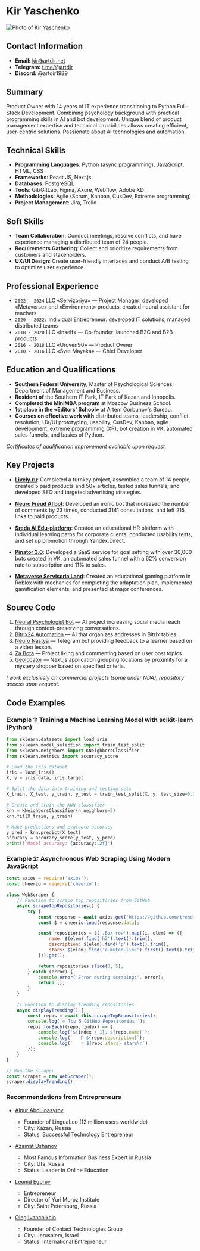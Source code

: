 # Kir Yaschenko

![Photo of Kir Yaschenko](https://artdir.net/redesign/img/kir.jpg)

## Contact Information
- **Email:** kir@artdir.net
- **Telegram:** [t.me/@artdir](https://t.me/@artdir)
- **Discord:** @artdir1989

## Summary
Product Owner with 14 years of IT experience transitioning to Python Full-Stack Development. Combining psychology background with practical programming skills in AI and bot development. Unique blend of product management expertise and technical capabilities allows creating efficient, user-centric solutions. Passionate about AI technologies and automation.

## Technical Skills
- **Programming Languages**: Python (async programming), JavaScript, HTML, CSS
- **Frameworks**: React JS, Next.js
- **Databases**: PostgreSQL
- **Tools**: Git/GitLab, Figma, Axure, Webflow, Adobe XD
- **Methodologies**: Agile (Scrum, Kanban, CusDev, Extreme programming)
- **Project Management**: Jira, Trello

## Soft Skills
- **Team Collaboration**: Conduct meetings, resolve conflicts, and have experience managing a distributed team of 24 people.
- **Requirements Gathering**: Collect and prioritize requirements from customers and stakeholders.
- **UX/UI Design**: Create user-friendly interfaces and conduct A/B testing to optimize user experience.

## Professional Experience
- `2022 - 2024` LLC «Servizoriya» — Project Manager: developed «Metaverse» and «Environment» products, created neural assistant for teachers
- `2020 - 2022:` Individual Entrepreneur: developed IT solutions, managed distributed teams
- `2018 - 2020` LLC «Inself» — Co-founder: launched B2C and B2B products
- `2016 - 2018` LLC «Uroven90» — Product Owner
- `2010 - 2016` LLC «Svet Mayaka» — Chief Developer

## Education and Qualifications
- **Southern Federal University**, Master of Psychological Sciences, Department of Management and Business.
- **Resident of** the Southern IT Park, IT Park of Kazan and Innopolis.
- **Completed the MiniMBA program** at Moscow Business School.
- **1st place in the «Editors' School»** at Artem Gorbunov's Bureau.
- **Courses on effective work with** distributed teams, leadership, conflict resolution, UX/UI prototyping, usability, CusDev, Kanban, agile development, extreme programming (XP), bot creation in VK, automated sales funnels, and basics of Python.

*Certificates of qualification improvement available upon request.*

## Key Projects

- [**Lively.ru**](https://lively.ru): Completed a turnkey project, assembled a team of 14 people, created 5 paid products and 50+ articles, tested sales funnels, and developed SEO and targeted advertising strategies.

- [**Neuro Freud AI bot**](https://vk.com/wall318680_15486): Developed an ironic bot that increased the number of comments by 23 times, conducted 3141 consultations, and left 215 links to paid products.

- [**Sreda AI Edu-platform**](https://sreda.works): Created an educational HR platform with individual learning paths for corporate clients, conducted usability tests, and set up promotion through Yandex.Direct.

- [**Pinator 3.0**](https://t.me/@yaboltun_bot): Developed a SaaS service for goal setting with over 30,000 bots created in VK, an automated sales funnel with a 62% conversion rate to subscription and 11% to sales.

- [**Metaverse Servisoria Land**](https://www.roblox.com/games/13340302526/Servisoria-Land): Created an educational gaming platform in Roblox with mechanics for completing the adaptation plan, implemented gamification elements, and presented at major conferences.

## Source Code

1. [Neural Psychologist Bot](https://gitflic.ru/project/artkir/neuro3) — AI project increasing social media reach through context-preserving conversations.
2. [Bitrix24 Automation](https://gitflic.ru/project/artkir/docs24) — AI that organizes addresses in Bitrix tables.
3. [Neuro Nastya](https://gitflic.ru/project/artkir/sreda-bot) — Telegram bot providing feedback to a learner based on a video lesson.
4. [Za Bota](https://gitflic.ru/project/artkir/zabota2) — Project liking and commenting based on user post topics.
5. [Geolocator](https://gitflic.ru/project/artkir/locator) — Next.js application grouping locations by proximity for a mystery shopper based on specified criteria.

*I work exclusively on commercial projects (some under NDA), repository access upon request.*

## Code Examples

### Example 1: Training a Machine Learning Model with scikit-learn (Python)

```python
from sklearn.datasets import load_iris
from sklearn.model_selection import train_test_split
from sklearn.neighbors import KNeighborsClassifier
from sklearn.metrics import accuracy_score

# Load the Iris dataset
iris = load_iris()
X, y = iris.data, iris.target

# Split the data into training and testing sets
X_train, X_test, y_train, y_test = train_test_split(X, y, test_size=0.2, random_state=42)

# Create and train the KNN classifier
knn = KNeighborsClassifier(n_neighbors=3)
knn.fit(X_train, y_train)

# Make predictions and evaluate accuracy
y_pred = knn.predict(X_test)
accuracy = accuracy_score(y_test, y_pred)
print(f'Model accuracy: {accuracy:.2f}')

```

### Example 2: Asynchronous Web Scraping Using Modern JavaScript

```javascript
const axios = require('axios');
const cheerio = require('cheerio');

class WebScraper {
    // Function to scrape top repositories from GitHub
    async scrapeTopRepositories() {
        try {
            const response = await axios.get('https://github.com/trending');
            const $ = cheerio.load(response.data);

            const repositories = $('.Box-row').map((i, elem) => ({
                name: $(elem).find('h3').text().trim(),
                description: $(elem).find('p').text().trim(),
                stars: $(elem).find('a.muted-link').first().text().trim()
            })).get();

            return repositories.slice(0, 5);
        } catch (error) {
            console.error('Error during scraping:', error);
            return [];
        }
    }

    // Function to display trending repositories
    async displayTrending() {
        const repos = await this.scrapeTopRepositories();
        console.log('🔥 Top 5 GitHub Repositories:');
        repos.forEach((repo, index) => {
            console.log(`${index + 1}. ${repo.name}`);
            console.log(`   📝 ${repo.description}`);
            console.log(`   ⭐ ${repo.stars} stars\n`);
        });
    }
}

// Run the scraper
const scraper = new WebScraper();
scraper.displayTrending();

```

### Recommendations from Entrepreneurs

- [Ainur Abdulnasyrov](https://www.youtube.com/watch?v=KTBAZpi92LA&list=PLk1oPQ5FsFdmdurOhknixOhYxa6fxhpni) 
  - Founder of LinguaLeo (12 million users worldwide)
  - City: Kazan, Russia
  - Status: Successful Technology Entrepreneur

- [Azamat Ushanov](https://www.youtube.com/watch?v=CAPOyiy9cXc&list=PLk1oPQ5FsFdmdurOhknixOhYxa6fxhpni&index=2)
  - Most Famous Information Business Expert in Russia
  - City: Ufa, Russia
  - Status: Leader in Online Education

- [Leonid Egorov](https://www.youtube.com/watch?list=PLk1oPQ5FsFdmdurOhknixOhYxa6fxhpni&v=R8o69U25m1Y)
  - Entrepreneur
  - Director of Yuri Moroz Institute
  - City: Saint Petersburg, Russia

- [Oleg Ivanchikhin](https://www.youtube.com/watch?list=PLk1oPQ5FsFdmdurOhknixOhYxa6fxhpni&v=JyzCgyhyGMU)
  - Founder of Contact Technologies Group
  - City: Jerusalem, Israel
  - Status: International Entrepreneur
